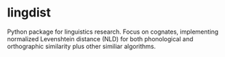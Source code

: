 # lingdist
Python package for linguistics research. Focus on cognates, implementing normalized Levenshtein distance (NLD) for both phonological and orthographic similarity plus other similiar algorithms. 
